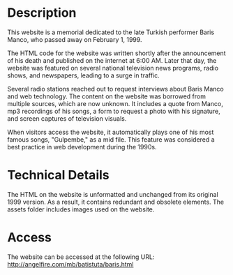 # Description
This website is a memorial dedicated to the late Turkish performer Baris Manco, who passed away on February 1, 1999.

The HTML code for the website was written shortly after the announcement of his death and published on the internet at 6:00 AM. Later that day, the website was featured on several national television news programs, radio shows, and newspapers, leading to a surge in traffic.

Several radio stations reached out to request interviews about Baris Manco and web technology. The content on the website was borrowed from multiple sources, which are now unknown. It includes a quote from Manco, mp3 recordings of his songs, a form to request a photo with his signature, and screen captures of television visuals.

When visitors access the website, it automatically plays one of his most famous songs, "Gulpembe," as a mid file. This feature was considered a best practice in web development during the 1990s.

# Technical Details
The HTML on the website is unformatted and unchanged from its original 1999 version. As a result, it contains redundant and obsolete elements. The assets folder includes images used on the website.

# Access
The website can be accessed at the following URL: 
http://angelfire.com/mb/batistuta/baris.html



